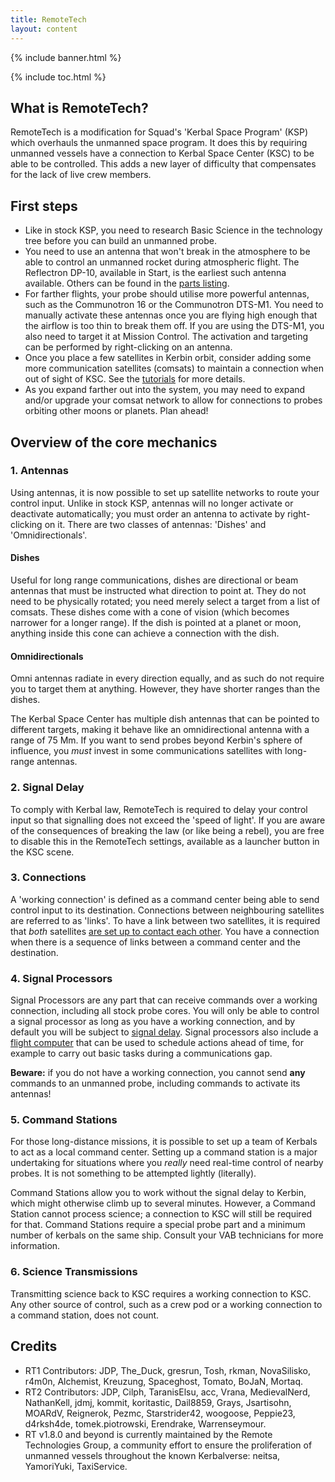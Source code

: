 ```yaml
---
title: RemoteTech
layout: content
---
```


{% include banner.html %}

{% include toc.html %}

## What is RemoteTech?
RemoteTech is a modification for Squad's 'Kerbal Space Program' (KSP) which overhauls the unmanned space program. It does this by requiring unmanned vessels have a connection to Kerbal Space Center (KSC) to be able to be controlled. This adds a new layer of difficulty that compensates for the lack of live crew members.

## First steps

* Like in stock KSP, you need to research Basic Science in the technology tree before you can build an unmanned probe.
* You need to use an antenna that won't break in the atmosphere to be able to control an unmanned rocket during atmospheric flight. The Reflectron DP-10, available in Start, is the earliest such antenna available. Others can be found in the [parts listing](guide/parts/).
* For farther flights, your probe should utilise more powerful antennas, such as the Communotron 16 or the Communotron DTS-M1. You need to manually activate these antennas once you are flying high enough that the airflow is too thin to break them off. If you are using the DTS-M1, you also need to target it at Mission Control. The activation and targeting can be performed by right-clicking on an antenna.
* Once you place a few satellites in Kerbin orbit, consider adding some more communication satellites (comsats) to maintain a connection when out of sight of KSC. See the [tutorials](tutorials/#setting-up-satellite-constellations) for more details.
* As you expand farther out into the system, you may need to expand and/or upgrade your comsat network to allow for connections to probes orbiting other moons or planets. Plan ahead!

## Overview of the core mechanics

### 1. Antennas
Using antennas, it is now possible to set up satellite networks to route your control input. Unlike in stock KSP, antennas will no longer activate or deactivate automatically; you must order an antenna to activate by right-clicking on it. There are two classes of antennas: 'Dishes' and 'Omnidirectionals'.

#### Dishes
Useful for long range communications, dishes are directional or beam antennas that must be instructed what direction to point at. They do not need to be physically rotated; you need merely select a target from a list of comsats. These dishes come with a cone of vision (which becomes narrower for a longer range). If the dish is pointed at a planet or moon, anything inside this cone can achieve a connection with the dish.

#### Omnidirectionals
Omni antennas radiate in every direction equally, and as such do not require you to target them at anything. However, they have shorter ranges than the dishes.

The Kerbal Space Center has multiple dish antennas that can be pointed to different targets, making it behave like an omnidirectional antenna with a range of 75 Mm. If you want to send probes beyond Kerbin's sphere of influence, you *must* invest in some communications satellites with long-range antennas.

### 2. Signal Delay
To comply with Kerbal law, RemoteTech is required to delay your control input so that signalling does not exceed the 'speed of light'. If you are aware of the consequences of breaking the law (or like being a rebel), you are free to disable this in the RemoteTech settings, available as a launcher button in the KSC scene.

### 3. Connections
A 'working connection' is defined as a command center being able to send control input to its destination. Connections between neighbouring satellites are referred to as 'links'. To have a link between two satellites, it is required that *both* satellites [are set up to contact each other](guide/overview/#connection-rules). You have a connection when there is a sequence of links between a command center and the destination.

### 4. Signal Processors
Signal Processors are any part that can receive commands over a working connection, including all stock probe cores. You will only be able to control a signal processor as long as you have a working connection, and by default you will be subject to [signal delay](#signal-delay). Signal processors also include a [flight computer](guide/comp/) that can be used to schedule actions ahead of time, for example to carry out basic tasks during a communications gap.

**Beware:** if you do not have a working connection, you cannot send **any** commands to an unmanned probe, including commands to activate its antennas!

### 5. Command Stations
For those long-distance missions, it is possible to set up a team of Kerbals to act as a local command center. Setting up a command station is a major undertaking for situations where you *really* need real-time control of nearby probes. It is not something to be attempted lightly (literally).

Command Stations allow you to work without the signal delay to Kerbin, which might otherwise climb up to several minutes. However, a Command Station cannot process science; a connection to KSC will still be required for that. Command Stations require a special probe part and a minimum number of kerbals on the same ship. Consult your VAB technicians for more information.

### 6. Science Transmissions
Transmitting science back to KSC requires a working connection to KSC. Any other source of control, such as a crew pod or a working connection to a command station, does not count.

## Credits
* RT1 Contributors: JDP, The_Duck, gresrun, Tosh, rkman, NovaSilisko, r4m0n, Alchemist, Kreuzung, Spaceghost, Tomato, BoJaN, Mortaq.
* RT2 Contributors: JDP, Cilph, TaranisElsu, acc, Vrana, MedievalNerd, NathanKell, jdmj, kommit, koritastic, Dail8859, Grays, Jsartisohn, MOARdV, Reignerok, Pezmc, Starstrider42, woogoose, Peppie23, d4rksh4de, tomek.piotrowski, Erendrake, Warrenseymour.
* RT v1.8.0 and beyond is currently maintained by the Remote Technologies Group, a community effort to ensure the proliferation of unmanned vessels throughout the known Kerbalverse: neitsa, YamoriYuki, TaxiService.
